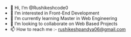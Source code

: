 - 👋 Hi, I’m @Rushikeshcode0
- 👀 I’m interested in Front-End Development 
- 🌱 I’m currently learning Master in Web Engineering
- 💞️ I’m looking to collaborate on Web Based Projects
- 📫 How to reach me :- rushikeshpandya06@gmail.com

<!---
Rushikeshcode06/Rushikeshcode06 is a ✨ special ✨ repository because its `README.md` (this file) appears on your GitHub profile.
You can click the Preview link to take a look at your changes.
--->
